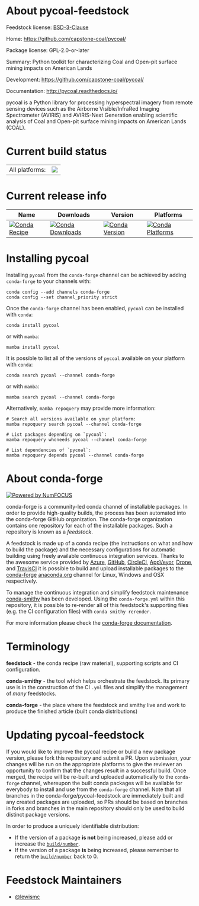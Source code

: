 About pycoal-feedstock
======================

Feedstock license: [BSD-3-Clause](https://github.com/conda-forge/pycoal-feedstock/blob/main/LICENSE.txt)

Home: https://github.com/capstone-coal/pycoal/

Package license: GPL-2.0-or-later

Summary: Python toolkit for characterizing Coal and Open-pit surface mining impacts on American Lands

Development: https://github.com/capstone-coal/pycoal/

Documentation: http://pycoal.readthedocs.io/

pycoal is a Python library for processing hyperspectral imagery from remote sensing devices such
as the Airborne Visible/InfraRed Imaging Spectrometer (AVIRIS) and AVIRIS-Next Generation
enabling scientific analysis of Coal and Open-pit surface mining impacts on American Lands (COAL).


Current build status
====================


<table><tr><td>All platforms:</td>
    <td>
      <a href="https://dev.azure.com/conda-forge/feedstock-builds/_build/latest?definitionId=847&branchName=main">
        <img src="https://dev.azure.com/conda-forge/feedstock-builds/_apis/build/status/pycoal-feedstock?branchName=main">
      </a>
    </td>
  </tr>
</table>

Current release info
====================

| Name | Downloads | Version | Platforms |
| --- | --- | --- | --- |
| [![Conda Recipe](https://img.shields.io/badge/recipe-pycoal-green.svg)](https://anaconda.org/conda-forge/pycoal) | [![Conda Downloads](https://img.shields.io/conda/dn/conda-forge/pycoal.svg)](https://anaconda.org/conda-forge/pycoal) | [![Conda Version](https://img.shields.io/conda/vn/conda-forge/pycoal.svg)](https://anaconda.org/conda-forge/pycoal) | [![Conda Platforms](https://img.shields.io/conda/pn/conda-forge/pycoal.svg)](https://anaconda.org/conda-forge/pycoal) |

Installing pycoal
=================

Installing `pycoal` from the `conda-forge` channel can be achieved by adding `conda-forge` to your channels with:

```
conda config --add channels conda-forge
conda config --set channel_priority strict
```

Once the `conda-forge` channel has been enabled, `pycoal` can be installed with `conda`:

```
conda install pycoal
```

or with `mamba`:

```
mamba install pycoal
```

It is possible to list all of the versions of `pycoal` available on your platform with `conda`:

```
conda search pycoal --channel conda-forge
```

or with `mamba`:

```
mamba search pycoal --channel conda-forge
```

Alternatively, `mamba repoquery` may provide more information:

```
# Search all versions available on your platform:
mamba repoquery search pycoal --channel conda-forge

# List packages depending on `pycoal`:
mamba repoquery whoneeds pycoal --channel conda-forge

# List dependencies of `pycoal`:
mamba repoquery depends pycoal --channel conda-forge
```


About conda-forge
=================

[![Powered by
NumFOCUS](https://img.shields.io/badge/powered%20by-NumFOCUS-orange.svg?style=flat&colorA=E1523D&colorB=007D8A)](https://numfocus.org)

conda-forge is a community-led conda channel of installable packages.
In order to provide high-quality builds, the process has been automated into the
conda-forge GitHub organization. The conda-forge organization contains one repository
for each of the installable packages. Such a repository is known as a *feedstock*.

A feedstock is made up of a conda recipe (the instructions on what and how to build
the package) and the necessary configurations for automatic building using freely
available continuous integration services. Thanks to the awesome service provided by
[Azure](https://azure.microsoft.com/en-us/services/devops/), [GitHub](https://github.com/),
[CircleCI](https://circleci.com/), [AppVeyor](https://www.appveyor.com/),
[Drone](https://cloud.drone.io/welcome), and [TravisCI](https://travis-ci.com/)
it is possible to build and upload installable packages to the
[conda-forge](https://anaconda.org/conda-forge) [anaconda.org](https://anaconda.org/)
channel for Linux, Windows and OSX respectively.

To manage the continuous integration and simplify feedstock maintenance
[conda-smithy](https://github.com/conda-forge/conda-smithy) has been developed.
Using the ``conda-forge.yml`` within this repository, it is possible to re-render all of
this feedstock's supporting files (e.g. the CI configuration files) with ``conda smithy rerender``.

For more information please check the [conda-forge documentation](https://conda-forge.org/docs/).

Terminology
===========

**feedstock** - the conda recipe (raw material), supporting scripts and CI configuration.

**conda-smithy** - the tool which helps orchestrate the feedstock.
                   Its primary use is in the construction of the CI ``.yml`` files
                   and simplify the management of *many* feedstocks.

**conda-forge** - the place where the feedstock and smithy live and work to
                  produce the finished article (built conda distributions)


Updating pycoal-feedstock
=========================

If you would like to improve the pycoal recipe or build a new
package version, please fork this repository and submit a PR. Upon submission,
your changes will be run on the appropriate platforms to give the reviewer an
opportunity to confirm that the changes result in a successful build. Once
merged, the recipe will be re-built and uploaded automatically to the
`conda-forge` channel, whereupon the built conda packages will be available for
everybody to install and use from the `conda-forge` channel.
Note that all branches in the conda-forge/pycoal-feedstock are
immediately built and any created packages are uploaded, so PRs should be based
on branches in forks and branches in the main repository should only be used to
build distinct package versions.

In order to produce a uniquely identifiable distribution:
 * If the version of a package **is not** being increased, please add or increase
   the [``build/number``](https://docs.conda.io/projects/conda-build/en/latest/resources/define-metadata.html#build-number-and-string).
 * If the version of a package **is** being increased, please remember to return
   the [``build/number``](https://docs.conda.io/projects/conda-build/en/latest/resources/define-metadata.html#build-number-and-string)
   back to 0.

Feedstock Maintainers
=====================

* [@lewismc](https://github.com/lewismc/)

